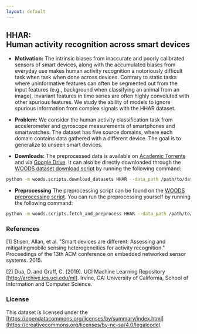 ```yaml
---
layout: default
---
```


## HHAR: <br>Human activity recognition across smart devices
- **Motivation:** The intrinsic biases from inaccurate and poorly calibrated sensors of smart devices, along with the accumulated biases from everyday use makes human activity recognition a notoriously difficult task when task when done across devices. Contrary to static tasks where uninformative features can often be segmented out from the input features (e.g., background when classifying an animal from an image), invariant features in time series are often highly convoluted with other spurious features. We study the ability of models to ignore spurious information from complex signals with the HHAR dataset.

- **Problem:** We consider the human activity classification task from accelerometer and gyroscope measurements of smartphones and smartwatches. The dataset has five source domains, where each domain contains data gathered with a different device. The goal is to generalize to unseen smart devices.

- **Downloads:** The preprocessed data is available on [Academic Torrents](https://academictorrents.com/details/f48f38de06b3cd560fb90307b5a1997a12bcc29c) and via [Google Drive](https://drive.google.com/uc?id=1Z3IcrCE-o77p4YrvkCy-Y-0CgCyxVHet). It can also be directly downloaded through the [WOODS dataset download script](https://github.com/jc-audet/WOODS/blob/main/woods/scripts/download_datasets.py) by running the following command:
```sh
python -m woods.scripts.download_datasets HHAR --data_path /path/to/data
```
- **Preprocessing** The preprocessing script can be found on the [WOODS preprocessing script](https://github.com/jc-audet/WOODS/blob/main/woods/scripts/fetch_and_preprocess.py). You can run the preprocessing yourself by running the following command:
```sh
python -m woods.scripts.fetch_and_preprocess HHAR --data_path /path/to/data
```

### References

[1] Stisen, Allan, et al. "Smart devices are different: Assessing and mitigatingmobile sensing heterogeneities for activity recognition." Proceedings of the 13th ACM conference on embedded networked sensor systems. 2015.

[2] Dua, D. and Graff, C. (2019). UCI Machine Learning Repository [http://archive.ics.uci.edu/ml]. Irvine, CA: University of California, School of Information and Computer Science.

### License
This dataset is licensed under the [https://opendatacommons.org/licenses/by/summary/index.html](https://creativecommons.org/licenses/by-nc-sa/4.0/legalcode)
